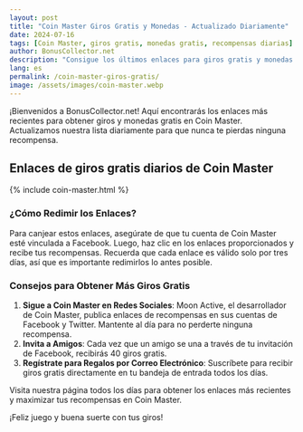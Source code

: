 ```yaml
---
layout: post
title: "Coin Master Giros Gratis y Monedas - Actualizado Diariamente"
date: 2024-07-16
tags: [Coin Master, giros gratis, monedas gratis, recompensas diarias]
author: BonusCollector.net
description: "Consigue los últimos enlaces para giros gratis y monedas en Coin Master actualizados diariamente. Aumenta tus recompensas sin costo."
lang: es
permalink: /coin-master-giros-gratis/
image: /assets/images/coin-master.webp
---
```


¡Bienvenidos a BonusCollector.net! Aquí encontrarás los enlaces más recientes para obtener giros y monedas gratis en Coin Master. Actualizamos nuestra lista diariamente para que nunca te pierdas ninguna recompensa.

## Enlaces de giros gratis diarios de Coin Master

{% include coin-master.html %}

### ¿Cómo Redimir los Enlaces?

Para canjear estos enlaces, asegúrate de que tu cuenta de Coin Master esté vinculada a Facebook. Luego, haz clic en los enlaces proporcionados y recibe tus recompensas. Recuerda que cada enlace es válido solo por tres días, así que es importante redimirlos lo antes posible.

### Consejos para Obtener Más Giros Gratis

1. **Sigue a Coin Master en Redes Sociales**: Moon Active, el desarrollador de Coin Master, publica enlaces de recompensas en sus cuentas de Facebook y Twitter. Mantente al día para no perderte ninguna recompensa.
2. **Invita a Amigos**: Cada vez que un amigo se una a través de tu invitación de Facebook, recibirás 40 giros gratis.
3. **Regístrate para Regalos por Correo Electrónico**: Suscríbete para recibir giros gratis directamente en tu bandeja de entrada todos los días.

Visita nuestra página todos los días para obtener los enlaces más recientes y maximizar tus recompensas en Coin Master.

¡Feliz juego y buena suerte con tus giros!
